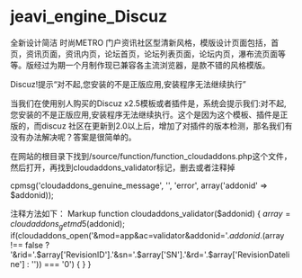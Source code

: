 # jeavi_engine_Discuz
全新设计简洁 时尚METRO 门户资讯社区型清新风格，模版设计页面包括，首页，资讯页面，资讯内页，论坛首页，论坛列表页面，论坛内页，瀑布流页面等等。版经过为期一个月制作现已兼容各主流浏览器，是款不错的风格模版。


Discuz!提示“对不起,您安装的不是正版应用,安装程序无法继续执行”

当我们在使用别人购买的Discuz x2.5模板或者插件是，系统会提示我们:对不起,您安装的不是正版应用,安装程序无法继续执行。这个是因为这个模板、插件是正版的，而discuz 社区在更新到2.0以上后，增加了对插件的版本检测，那名我们有没有办法解决呢？答案是很简单的。

在网站的根目录下找到/source/function/function_cloudaddons.php这个文件，然后打开，再找到cloudaddons_validator标记，删去或者注释掉





cpmsg('cloudaddons_genuine_message', '', 'error', array('addonid' => $addonid));



注释方法如下：
Markup
function cloudaddons_validator($addonid) {
    $array = cloudaddons_getmd5($addonid);
    if(cloudaddons_open('&mod=app&ac=validator&addonid='.$addonid.($array !== false ? '&rid='.$array['RevisionID'].'&sn='.$array['SN'].'&rd='.$array['RevisionDateline'] : '')) === '0') {
    }
}
